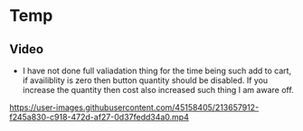 # Temp

## Video 

- I have not  done full valiadation thing for the time being such add to cart, if availiblity is zero then button quantity  should be disabled. If you increase the quantity then cost also increased such thing I am aware off.


https://user-images.githubusercontent.com/45158405/213657912-f245a830-c918-472d-af27-0d37fedd34a0.mp4

